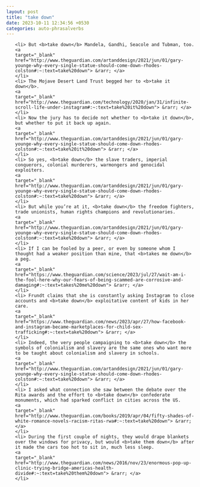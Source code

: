 ```yaml
---
layout: post
title: "take down"
date: 2023-10-11 12:34:56 +0530
categories: auto-phrasalverbs
---
```

<ol>

    <li> But <b>take down</b> Mandela, Gandhi, Seacole and Tubman, too.
    <a 
    target="_blank" 
    href="http://www.theguardian.com/artanddesign/2021/jun/01/gary-younge-why-every-single-statue-should-come-down-rhodes-colston#:~:text=take%20down"> &rarr; </a>
    </li>
    <li> The Mojave Desert Land Trust begged her to <b>take it down</b>.
    <a 
    target="_blank" 
    href="http://www.theguardian.com/technology/2020/jan/31/infinite-scroll-life-under-instagram#:~:text=take%20it%20down"> &rarr; </a>
    </li>
    <li> Now the jury has to decide not whether to <b>take it down</b>, but whether to put it back up again.
    <a 
    target="_blank" 
    href="http://www.theguardian.com/artanddesign/2021/jun/01/gary-younge-why-every-single-statue-should-come-down-rhodes-colston#:~:text=take%20it%20down"> &rarr; </a>
    </li>
    <li> So yes, <b>take down</b> the slave traders, imperial conquerors, colonial murderers, warmongers and genocidal exploiters.
    <a 
    target="_blank" 
    href="http://www.theguardian.com/artanddesign/2021/jun/01/gary-younge-why-every-single-statue-should-come-down-rhodes-colston#:~:text=take%20down"> &rarr; </a>
    </li>
    <li> But while you’re at it, <b>take down</b> the freedom fighters, trade unionists, human rights champions and revolutionaries.
    <a 
    target="_blank" 
    href="http://www.theguardian.com/artanddesign/2021/jun/01/gary-younge-why-every-single-statue-should-come-down-rhodes-colston#:~:text=take%20down"> &rarr; </a>
    </li>
    <li> If I can be fooled by a peer, or even by someone whom I thought had a weaker position than mine, that <b>takes me down</b> a peg.
    <a 
    target="_blank" 
    href="https://www.theguardian.com/science/2023/jul/27/wait-am-i-the-fool-here-why-our-fears-of-being-scammed-are-corrosive-and-damaging#:~:text=takes%20me%20down"> &rarr; </a>
    </li>
    <li> Frundt claims that she is constantly asking Instagram to close accounts and <b>take down</b> exploitative content of kids in her care.
    <a 
    target="_blank" 
    href="https://www.theguardian.com/news/2023/apr/27/how-facebook-and-instagram-became-marketplaces-for-child-sex-trafficking#:~:text=take%20down"> &rarr; </a>
    </li>
    <li> Indeed, the very people campaigning to <b>take down</b> the symbols of colonialism and slavery are the same ones who want more to be taught about colonialism and slavery in schools.
    <a 
    target="_blank" 
    href="http://www.theguardian.com/artanddesign/2021/jun/01/gary-younge-why-every-single-statue-should-come-down-rhodes-colston#:~:text=take%20down"> &rarr; </a>
    </li>
    <li> I asked what connection she saw between the debate over the Rita awards and the effort to <b>take down</b> confederate monuments, which had sparked conflict in cities across the US.
    <a 
    target="_blank" 
    href="http://www.theguardian.com/books/2019/apr/04/fifty-shades-of-white-romance-novels-racism-ritas-rwa#:~:text=take%20down"> &rarr; </a>
    </li>
    <li> During the first couple of nights, they would drape blankets over the windows for privacy, but would <b>take them down</b> after it made the cars too hot to sit in, much less sleep.
    <a 
    target="_blank" 
    href="http://www.theguardian.com/news/2016/nov/23/enormous-pop-up-clinic-trying-bridge-americas-health-divide#:~:text=take%20them%20down"> &rarr; </a>
    </li>